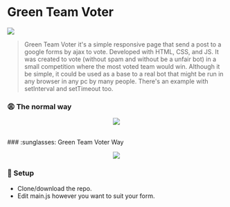 # Green Team Voter


![](https://img.shields.io/badge/author-ViniciusGambi-%2349d97f) 

> Green Team Voter it's a simple responsive page that send a post to a google forms by ajax to vote. Developed with HTML, CSS, and JS. It was created to vote (without spam and without be a unfair bot) in a small competition where the most voted team would win. Although it be simple, it could be used as a base to a real bot that might be run in any browser in any pc by many people. There's an example with setInterval and setTimeout too.

### :weary: The normal way
<p align="center"><img src="https://imgur.com/ojTOJtl.gif"></p>

<br />
### :sunglasses: Green Team Voter Way
<p align="center"><img src="https://i.imgur.com/fYo5wiC.gif"></p>

### :construction_worker: Setup

- Clone/download the repo.
- Edit main.js however you want to suit your form.